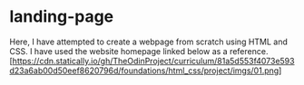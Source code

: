 # landing-page
Here, I have attempted to create a webpage from scratch using HTML and CSS. I have used the website homepage linked below as a reference. 
[https://cdn.statically.io/gh/TheOdinProject/curriculum/81a5d553f4073e593d23a6ab00d50eef8620796d/foundations/html_css/project/imgs/01.png]
